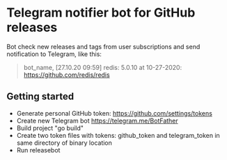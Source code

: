 # Telegram notifier bot for GitHub releases
Bot check new releases and tags from user subscriptions and send notification to Telegram, like this:
> bot_name, [27.10.20 09:59]
> redis: 5.0.10 at 10-27-2020: https://github.com/redis/redis

## Getting started
* Generate personal GitHub token: https://github.com/settings/tokens
* Create new Telegram bot https://telegram.me/BotFather
* Build project "go build"
* Create two token files with tokens: github_token and telegram_token in same directory of binary location
* Run releasebot
